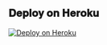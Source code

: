 ## 𝐃𝐞𝐩𝐥𝐨𝐲 𝐨𝐧 𝐇𝐞𝐫𝐨𝐤𝐮

[![Deploy on Heroku](https://www.herokucdn.com/deploy/button.svg)](https://dashboard.heroku.com/new?template=https://github.com/Tamilupdates/ML)

